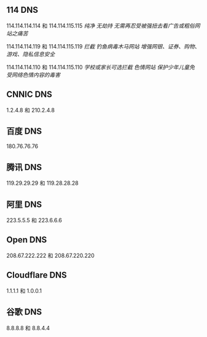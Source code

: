 ## 114 DNS

114.114.114.114 和 114.114.115.115 *纯净 无劫持   无需再忍受被强扭去看广告或粗俗网站之痛苦*

114.114.114.119 和 114.114.115.119 *拦截 钓鱼病毒木马网站  增强网银、证券、购物、游戏、隐私信息安全*

114.114.114.110 和 114.114.115.110 *学校或家长可选拦截 色情网站  保护少年儿童免受网络色情内容的毒害*

## CNNIC DNS

1.2.4.8 和 210.2.4.8

## 百度 DNS

180.76.76.76

## 腾讯 DNS

119.29.29.29 和 119.28.28.28

## 阿里 DNS

223.5.5.5 和 223.6.6.6

## Open DNS

208.67.222.222 和 208.67.220.220

## Cloudflare DNS

1.1.1.1 和 1.0.0.1

## 谷歌 DNS

8.8.8.8 和 8.8.4.4
